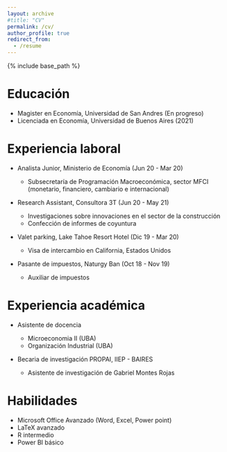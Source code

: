 ```yaml
---
layout: archive
#title: "CV"
permalink: /cv/
author_profile: true
redirect_from:
  - /resume
---
```


{% include base_path %}

Educación
======
* Magister en Economía, Universidad de San Andres (En progreso)
* Licenciada en Economía, Universidad de Buenos Aires (2021)

Experiencia laboral
======
* Analista Junior, Ministerio de Economía (Jun 20 - Mar 20)  
  * Subsecretaría de Programación Macroeconómica, sector MFCI (monetario, financiero, cambiario e internacional)
  
* Research Assistant, Consultora 3T  (Jun 20 - May 21)
  * Investigaciones sobre innovaciones en el sector de la construcción 
  * Confección de informes de coyuntura

* Valet parking, Lake Tahoe Resort Hotel (Dic 19 - Mar 20)
  * Visa de intercambio en California, Estados Unidos  

* Pasante de impuestos, Naturgy Ban (Oct 18 - Nov 19)
  * Auxiliar de impuestos 
 
Experiencia académica
======
* Asistente de docencia
  * Microeconomia II (UBA)
  * Organización Industrial (UBA) 
  
* Becaria de investigación PROPAI, IIEP - BAIRES
  * Asistente de investigación de Gabriel Montes Rojas

Habilidades
======
  * Microsoft Office Avanzado (Word, Excel, Power point)
  * LaTeX avanzado
  * R intermedio
  * Power BI básico

   
